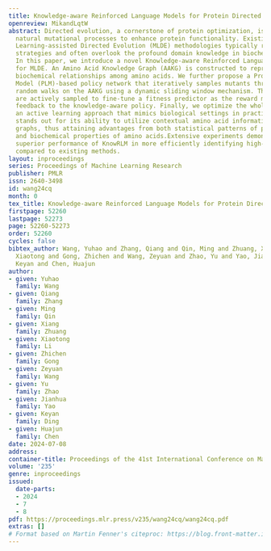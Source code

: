 ```yaml
---
title: Knowledge-aware Reinforced Language Models for Protein Directed Evolution
openreview: MikandLqtW
abstract: Directed evolution, a cornerstone of protein optimization, is to harness
  natural mutational processes to enhance protein functionality. Existing Machine
  Learning-assisted Directed Evolution (MLDE) methodologies typically rely on data-driven
  strategies and often overlook the profound domain knowledge in biochemical fields.
  In this paper, we introduce a novel Knowledge-aware Reinforced Language Model (KnowRLM)
  for MLDE. An Amino Acid Knowledge Graph (AAKG) is constructed to represent the intricate
  biochemical relationships among amino acids. We further propose a Protein Language
  Model (PLM)-based policy network that iteratively samples mutants through preferential
  random walks on the AAKG using a dynamic sliding window mechanism. The novel mutants
  are actively sampled to fine-tune a fitness predictor as the reward model, providing
  feedback to the knowledge-aware policy. Finally, we optimize the whole system in
  an active learning approach that mimics biological settings in practice.KnowRLM
  stands out for its ability to utilize contextual amino acid information from knowledge
  graphs, thus attaining advantages from both statistical patterns of protein sequences
  and biochemical properties of amino acids.Extensive experiments demonstrate the
  superior performance of KnowRLM in more efficiently identifying high-fitness mutants
  compared to existing methods.
layout: inproceedings
series: Proceedings of Machine Learning Research
publisher: PMLR
issn: 2640-3498
id: wang24cq
month: 0
tex_title: Knowledge-aware Reinforced Language Models for Protein Directed Evolution
firstpage: 52260
lastpage: 52273
page: 52260-52273
order: 52260
cycles: false
bibtex_author: Wang, Yuhao and Zhang, Qiang and Qin, Ming and Zhuang, Xiang and Li,
  Xiaotong and Gong, Zhichen and Wang, Zeyuan and Zhao, Yu and Yao, Jianhua and Ding,
  Keyan and Chen, Huajun
author:
- given: Yuhao
  family: Wang
- given: Qiang
  family: Zhang
- given: Ming
  family: Qin
- given: Xiang
  family: Zhuang
- given: Xiaotong
  family: Li
- given: Zhichen
  family: Gong
- given: Zeyuan
  family: Wang
- given: Yu
  family: Zhao
- given: Jianhua
  family: Yao
- given: Keyan
  family: Ding
- given: Huajun
  family: Chen
date: 2024-07-08
address:
container-title: Proceedings of the 41st International Conference on Machine Learning
volume: '235'
genre: inproceedings
issued:
  date-parts:
  - 2024
  - 7
  - 8
pdf: https://proceedings.mlr.press/v235/wang24cq/wang24cq.pdf
extras: []
# Format based on Martin Fenner's citeproc: https://blog.front-matter.io/posts/citeproc-yaml-for-bibliographies/
---
```


